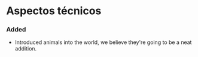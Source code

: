 # Aspectos técnicos

### Added

* Introduced animals into the world, we believe they're going to be a neat addition.



